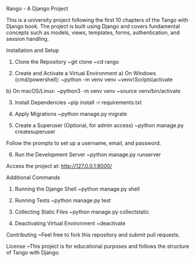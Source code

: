 Rango - A Django Project

This is a university project following the first 10 chapters of the Tango with Django book. The project is built using Django and covers fundamental concepts such as models, views, templates, forms, authentication, and session handling.

Installation and Setup

1. Clone the Repository
   ~git clone <your-repository-url>
   ~cd rango

2. Create and Activate a Virtual Environment
   a) On Windows (cmd/powershell):
   ~python -m venv venv
   ~venv\Scripts\activate

b) On macOS/Linux:
~python3 -m venv venv
~source venv/bin/activate

3. Install Dependencies
   ~pip install -r requirements.txt

4. Apply Migrations
   ~python manage.py migrate

5. Create a Superuser (Optional, for admin access)
   ~python manage.py createsuperuser

Follow the prompts to set up a username, email, and password.

6. Run the Development Server
   ~python manage.py runserver

Access the project at: http://127.0.0.1:8000/

Additional Commands

1. Running the Django Shell
   ~python manage.py shell

2. Running Tests
   ~python manage.py test

3. Collecting Static Files
   ~python manage.py collectstatic

4. Deactivating Virtual Environment
   ~deactivate

Contributing
~Feel free to fork this repository and submit pull requests.

License
~This project is for educational purposes and follows the structure of Tango with Django.
